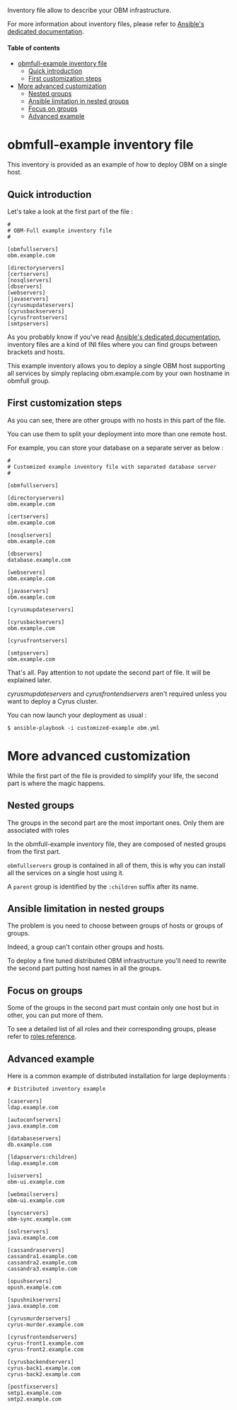 
Inventory file allow to describe your OBM infrastructure.

For more information about inventory files, please refer to [Ansible's dedicated documentation](http://docs.ansible.com/intro_inventory.html "Inventory on docs.ansible.com").

#### Table of contents

<!-- START doctoc generated TOC please keep comment here to allow auto update -->
<!-- DON'T EDIT THIS SECTION, INSTEAD RE-RUN doctoc TO UPDATE -->

- [obmfull-example inventory file](#obmfull-example-inventory-file)
  - [Quick introduction](#quick-introduction)
  - [First customization steps](#first-customization-steps)
- [More advanced customization](#more-advanced-customization)
  - [Nested groups](#nested-groups)
  - [Ansible limitation in nested groups](#ansible-limitation-in-nested-groups)
  - [Focus on groups](#focus-on-groups)
  - [Advanced example](#advanced-example)

<!-- END doctoc generated TOC please keep comment here to allow auto update -->

<a name="obmfull-example-inventory-file"></a>

obmfull-example inventory file
==========================

This inventory is provided as an example of how to deploy OBM on a single host.

<a name="quick-introduction"></a>

Quick introduction
-------------------------

Let's take a look at the first part of the file :

    #
    # OBM-Full example inventory file
    #

    [obmfullservers]
    obm.example.com

    [directoryservers]
    [certservers]
    [nosqlservers]
    [dbservers]
    [webservers]
    [javaservers]
    [cyrusmupdateservers]
    [cyrusbackservers]
    [cyrusfrontservers]
    [smtpservers]

As you probably know if you've read [Ansible's dedicated documentation](http://docs.ansible.com/intro_inventory.html "Inventory on docs.ansible.com"), inventory files are a kind of INI files where you can find groups between brackets and hosts.

This example inventory allows you to deploy a single OBM host supporting all services by simply replacing obm.example.com by your own hostname in obmfull group.

<a name="first-customization-steps"></a>

First customization steps
-------------------------------------

As you can see, there are other groups with no hosts in this part of the file.

You can use them to split your deployment into more than one remote host.

For example, you can store your database on a separate server as below :

    #
    # Customized example inventory file with separated database server
    #

    [obmfullservers]

    [directoryservers]
    obm.example.com

    [certservers]
    obm.example.com

    [nosqlservers]
    obm.example.com

    [dbservers]
    database.example.com

    [webservers]
    obm.example.com

    [javaservers]
    obm.example.com

    [cyrusmupdateservers]

    [cyrusbackservers]
    obm.example.com

    [cyrusfrontservers]

    [smtpservers]
    obm.example.com

That's all. Pay attention to not update the second part of file. It will be explained later.

*cyrusmupdateservers* and *cyrusfrontendservers* aren't required unless you want to deploy a Cyrus cluster.

You can now launch your deployment as usual :

    $ ansible-playbook -i customized-example obm.yml

<a name="more-advanced-customization"></a>

More advanced customization
=========================

While the first part of the file is provided to simplify your life, the second part is where the magic happens.

<a name="nested-groups"></a>

Nested groups
-------------------

The groups in the second part are the most important ones. Only them are associated with roles

In the obmfull-example inventory file, they are composed of nested groups from the first part.

`obmfullservers` group is contained in all of them, this is why you can install all the services on a single host using it.

A `parent` group is identified by the `:children` suffix after its name.

<a name="ansible-limitation-in-nested-groups"></a>

Ansible limitation in nested groups
-----------------------------------------------

The problem is you need to choose between groups of hosts or groups of groups.

Indeed, a group can't contain other groups and hosts.

To deploy a fine tuned distributed OBM infrastructure you'll need to rewrite the second part putting host names in all the groups.

<a name="focus-on-groups"></a>

Focus on groups
----------------------

Some of the groups in the second part must contain only one host but in other, you can put more of them.

To see a detailed list of all roles and their corresponding groups, please refer to [roles reference](./roles.md "Roles reference").

<a name="advanced-example"></a>

Advanced example
-------------------------

Here is a common example of distributed installation for large deployments :

    # Distributed inventory example

    [caservers]
    ldap.example.com

    [autoconfservers]
    java.example.com

    [databaseservers]
    db.example.com

    [ldapservers:children]
    ldap.example.com

    [uiservers]
    obm-ui.example.com

    [webmailservers]
    obm-ui.example.com

    [syncservers]
    obm-sync.example.com

    [solrservers]
    java.example.com

    [cassandraservers]
    cassandra1.example.com
    cassandra2.example.com
    cassandra3.example.com

    [opushservers]
    opush.example.com

    [spushnikservers]
    java.example.com

    [cyrusmurderservers]
    cyrus-murder.example.com

    [cyrusfrontendservers]
    cyrus-front1.example.com
    cyrus-front2.example.com

    [cyrusbackendservers]
    cyrus-back1.example.com
    cyrus-back2.example.com

    [postfixservers]
    smtp1.example.com
    smtp2.example.com
